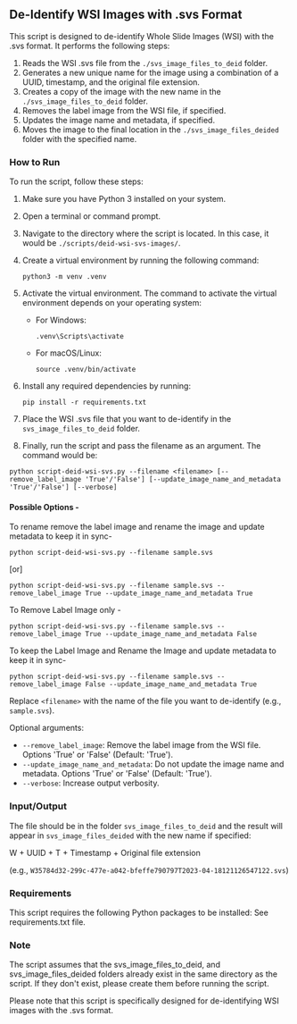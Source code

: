 ## De-Identify WSI Images with .svs Format

This script is designed to de-identify Whole Slide Images (WSI) with the .svs format. It performs the following steps:

1. Reads the WSI .svs file from the `./svs_image_files_to_deid` folder.
2. Generates a new unique name for the image using a combination of a UUID, timestamp, and the original file extension.
3. Creates a copy of the image with the new name in the `./svs_image_files_to_deid` folder.
4. Removes the label image from the WSI file, if specified.
5. Updates the image name and metadata, if specified.
6. Moves the image to the final location in the `./svs_image_files_deided` folder with the specified name.

### How to Run

To run the script, follow these steps:

1. Make sure you have Python 3 installed on your system.
2. Open a terminal or command prompt.
3. Navigate to the directory where the script is located. In this case, it would be `./scripts/deid-wsi-svs-images/`.
4. Create a virtual environment by running the following command:

    ```
    python3 -m venv .venv
    ```

5. Activate the virtual environment. The command to activate the virtual environment depends on your operating system:

    - For Windows:

      ```
      .venv\Scripts\activate
      ```

    - For macOS/Linux:

      ```
      source .venv/bin/activate
      ```

6. Install any required dependencies by running:

    ```
    pip install -r requirements.txt
    ```

7. Place the WSI .svs file that you want to de-identify in the `svs_image_files_to_deid` folder.
8. Finally, run the script and pass the filename as an argument. The command would be:

```shell
python script-deid-wsi-svs.py --filename <filename> [--remove_label_image 'True'/'False'] [--update_image_name_and_metadata  'True'/'False'] [--verbose]
```

#### Possible Options -
To rename remove the label image and rename the image and update metadata to keep it in sync-

```python script-deid-wsi-svs.py --filename sample.svs ```

[or] 

```python script-deid-wsi-svs.py --filename sample.svs --remove_label_image True --update_image_name_and_metadata True```


To Remove Label Image only -

```python script-deid-wsi-svs.py --filename sample.svs --remove_label_image True --update_image_name_and_metadata False ```


To keep the Label Image and Rename the Image and update metadata to keep it in sync-

```python script-deid-wsi-svs.py --filename sample.svs --remove_label_image False --update_image_name_and_metadata True```


Replace `<filename>` with the name of the file you want to de-identify (e.g., `sample.svs`).

Optional arguments:
- `--remove_label_image`: Remove the label image from the WSI file. Options 'True' or 'False' (Default: 'True').
- `--update_image_name_and_metadata`: Do not update the image name and metadata. Options 'True' or 'False' (Default: 'True').
- `--verbose`: Increase output verbosity.

### Input/Output
The file should be in the folder `svs_image_files_to_deid` and the result will appear in `svs_image_files_deided` with the new name if specified:

W + UUID + T + Timestamp + Original file extension

(e.g., `W35784d32-299c-477e-a042-bfeffe790797T2023-04-18121126547122.svs`)

### Requirements

This script requires the following Python packages to be installed: See requirements.txt file.

### Note

The script assumes that the svs_image_files_to_deid, and svs_image_files_deided folders already exist in the same directory as the script. If they don't exist, please create them before running the script.

Please note that this script is specifically designed for de-identifying WSI images with the .svs format.
